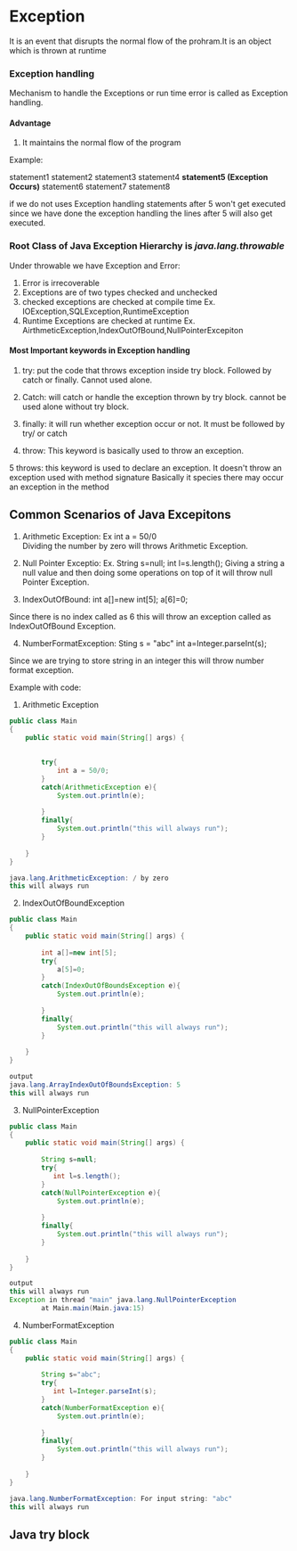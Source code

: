 # Exception

It is an event that disrupts the normal flow of the prohram.It is an object which is thrown at runtime

### Exception handling

Mechanism to handle the Exceptions or run time error is called as Exception handling.

#### Advantage 
1. It maintains the normal flow of the program

Example:

statement1
statement2
statement3
statement4
**statement5 (Exception Occurs)**
statement6
statement7
statement8

if we do not uses Exception handling statements after 5 won't get executed since we have done the exception handling the lines
after 5 will also get executed.


### Root Class of Java Exception Hierarchy is *java.lang.throwable*

Under throwable we have Exception and Error:
1. Error is irrecoverable
2. Exceptions are of two types checked and unchecked
3. checked exceptions are checked at compile time Ex. IOException,SQLException,RuntimeException
4. Runtime Exceptions are checked at runtime Ex. AirthmeticException,IndexOutOfBound,NullPointerExcepiton


#### Most Important keywords in Exception handling

1. try: put the code that throws exception inside try block.
		Followed by catch or finally.
		Cannot used alone.

2. Catch: will catch or handle the exception thrown by try block.
		  cannot be used alone without try block.

3. finally: it will run whether exception occur or not.
			It must be followed by try/ or catch 

4. throw: This keyword is basically used to throw an exception.

5 throws: this keyword is used to declare an exception.
		 It doesn't throw an exception
		 used with method signature
		 Basically it species there may occur an exception in the method



## Common Scenarios of Java Excepitons

1. Arithmetic Exception: Ex int a = 50/0  
Dividing the number by zero will throws Arithmetic Exception.

2. Null Pointer Exceptio: Ex. String s=null;
							  int l=s.length();
Giving a string a null value and then doing some operations on top of it will throw null Pointer Exception.

3. IndexOutOfBound: int a[]=new int[5];
					a[6]=0;

Since there is no index called as 6 this will throw an exception called as IndexOutOfBound Exception.

4. NumberFormatException: Sting s = "abc"
						  int a=Integer.parseInt(s);

Since we are trying to store string in an integer this will throw number format exception.






Example with code:

1. Arithmetic Exception

```java
public class Main
{
	public static void main(String[] args) {
		
		
		try{
		    int a = 50/0;
		}
		catch(ArithmeticException e){
		    System.out.println(e);
		    
		}
		finally{
		    System.out.println("this will always run");
		}
		
	}
}

```
```java
java.lang.ArithmeticException: / by zero                                                                                                                                                      
this will always run   
```


2. IndexOutOfBoundException

```java
public class Main
{
	public static void main(String[] args) {
		
		int a[]=new int[5];
		try{
		    a[5]=0;
		}
		catch(IndexOutOfBoundsException e){
		    System.out.println(e);
		    
		}
		finally{
		    System.out.println("this will always run");
		}
		
	}
}
```

```java
output
java.lang.ArrayIndexOutOfBoundsException: 5                                                                                                                                                 
this will always run 

```


3. NullPointerException

```java
public class Main
{
	public static void main(String[] args) {
		
		String s=null;
		try{
		   int l=s.length();
		}
		catch(NullPointerException e){
		    System.out.println(e);
		    
		}
		finally{
		    System.out.println("this will always run");
		}
		
	}
}
```


```java
output
this will always run                                                                                                                                                                        
Exception in thread "main" java.lang.NullPointerException                                                                                                                                   
        at Main.main(Main.java:15)  
```

4. NumberFormatException

```java
public class Main
{
	public static void main(String[] args) {
		
		String s="abc";
		try{
		   int l=Integer.parseInt(s);
		}
		catch(NumberFormatException e){
		    System.out.println(e);
		    
		}
		finally{
		    System.out.println("this will always run");
		}
		
	}
}

```

```java
java.lang.NumberFormatException: For input string: "abc"                                                                                                                                    
this will always run 


```





## Java try block


